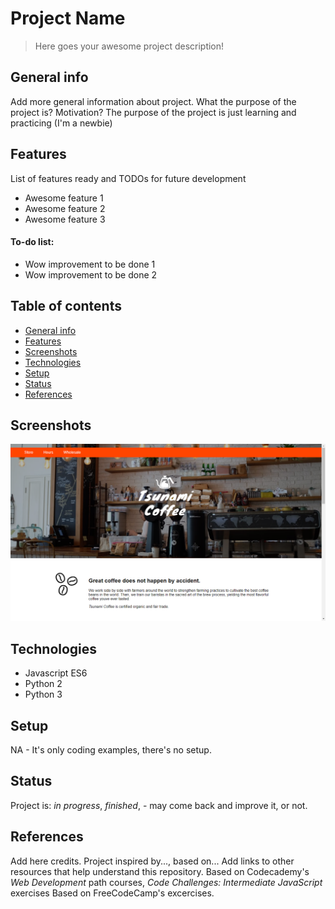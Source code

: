 # Project Name
> Here goes your awesome project description!


## General info
Add more general information about project. What the purpose of the project is? Motivation?
The purpose of the project is just learning and practicing (I'm a newbie)

## Features
List of features ready and TODOs for future development
* Awesome feature 1
* Awesome feature 2
* Awesome feature 3

#### To-do list:
* Wow improvement to be done 1
* Wow improvement to be done 2


## Table of contents
* [General info](#general-info)
* [Features](#features)
* [Screenshots](#screenshots)
* [Technologies](#technologies)
* [Setup](#setup)
* [Status](#status)
* [References](#references)


## Screenshots
![Example screenshot](./img/screenshot.png)

## Technologies
* Javascript ES6
* Python 2
* Python 3

## Setup
NA - It's only coding examples, there's no setup.

## Status
Project is: _in progress_, _finished_, - may come back and improve it, or not.

## References
Add here credits. Project inspired by..., based on...
Add links to other resources that help understand this repository.
Based on Codecademy's _Web Development_ path courses, _Code Challenges: Intermediate JavaScript_ exercises
Based on FreeCodeCamp's excercises.
